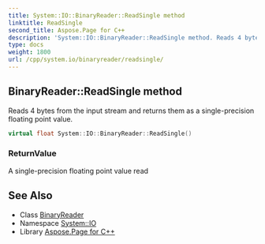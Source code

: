 ```yaml
---
title: System::IO::BinaryReader::ReadSingle method
linktitle: ReadSingle
second_title: Aspose.Page for C++
description: 'System::IO::BinaryReader::ReadSingle method. Reads 4 bytes from the input stream and returns them as a single-precision floating point value in C++.'
type: docs
weight: 1800
url: /cpp/system.io/binaryreader/readsingle/
---
```

## BinaryReader::ReadSingle method


Reads 4 bytes from the input stream and returns them as a single-precision floating point value.

```cpp
virtual float System::IO::BinaryReader::ReadSingle()
```


### ReturnValue

A single-precision floating point value read

## See Also

* Class [BinaryReader](../)
* Namespace [System::IO](../../)
* Library [Aspose.Page for C++](../../../)
